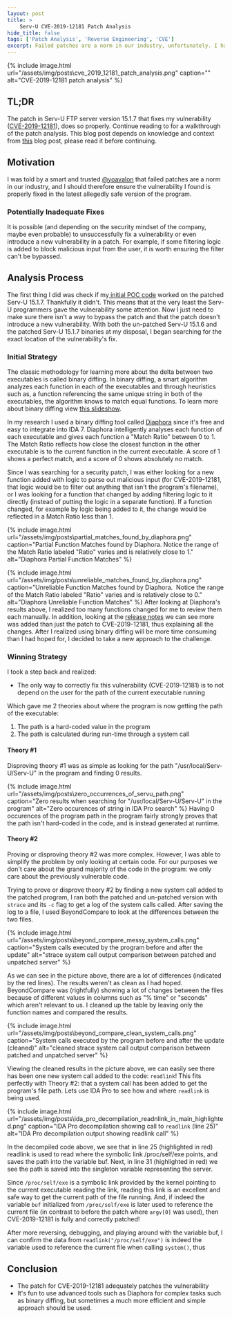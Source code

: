 ```yaml
---
layout: post
title: >
    Serv-U CVE-2019-12181 Patch Analysis
hide_title: false
tags: ['Patch Analysis', 'Reverse Engineering', 'CVE']
excerpt: Failed patches are a norm in our industry, unfortunately. I had to examine the patch for my CVE-2019-12181 vulnerability to see if it was secure.
---
```


{% include image.html url="/assets/img/posts\cve_2019_12181_patch_analysis.png" caption="" alt="CVE-2019-12181 patch analysis" %}
## TL;DR
The patch in Serv\-U FTP server version 15.1.7 that fixes my vulnerability ([CVE\-2019\-12181](https://nvd.nist.gov/vuln/detail/CVE-2019-12181)), does so properly. Continue reading to for a walkthrough of the patch analysis.
This blog post depends on knowledge and context from [this](https://blog.vastart.dev/2019/06/cve-2019-12181-serv-u-exploit-writeup.html) blog post, please read it before continuing.
## Motivation
I was told by a smart and trusted [@yoavalon](https://twitter.com/yoavalon) that failed patches are a norm in our industry, and I should therefore ensure the vulnerability I found is properly fixed in the latest allegedly safe version of the program.
### Potentially Inadequate Fixes
It is possible (and depending on the security mindset of the company, maybe even probable) to unsuccessfully fix a vulnerability or even introduce a new vulnerability in a patch. For example, if some filtering logic is added to block malicious input from the user, it is worth ensuring the filter can't be bypassed.
## Analysis Process
The first thing I did was check if my[ initial POC code](https://www.exploit-db.com/exploits/47009) worked on the patched Serv\-U 15.1.7. Thankfully it didn't. This means that at the very least the Serv\-U programmers gave the vulnerability some attention. Now I just need to make sure there isn't a way to bypass the patch and that the patch doesn't introduce a new vulnerability.
With both the un\-patched Serv\-U 15.1.6 and the patched Serv\-U 15.1.7 binaries at my disposal, I began searching for the exact location of the vulnerability's fix.
### Initial Strategy
The classic methodology for learning more about the delta between two executables is called binary diffing. In binary diffing, a smart algorithm analyzes each function in each of the executables and through heuristics such as, a function referencing the same unique string in both of the executables, the algorithm knows to match equal functions. To learn more about binary diffing view [this slideshow](https://www.rsaconference.com/writable/presentations/file_upload/ht-t10-bruh_-do-you-even-diff-diffing-microsoft-patches-to-find-vulnerabilities.pdf).

In my research I used a binary diffing tool called [Diaphora](http://diaphora.re/) since it's free and easy to integrate into IDA 7. Diaphora intelligently analyses each function of each executable and gives each function a "Match Ratio" between 0 to 1. The Match Ratio reflects how close the closest function in the other executable is to the current function in the current executable. A score of 1 shows a perfect match, and a score of 0 shows absolutely no match. 

Since I was searching for a security patch, I was either looking for a new function added with logic to parse out malicious input (for CVE\-2019\-12181, that logic would be to filter out anything that isn't the program's filename), or I was looking for a function that changed by adding filtering logic to it directly (instead of putting the logic in a separate function). If a function changed, for example by logic being added to it, the change would be reflected in a Match Ratio less than 1.

{% include image.html url="/assets/img/posts\partial_matches_found_by_diaphora.png" caption="Partial Function Matches found by Diaphora. Notice the range of the Match Ratio labeled &quot;Ratio&quot; varies and is relatively close to 1." alt="Diaphora Partial Function Matches" %}

{% include image.html url="/assets/img/posts\unreliable_matches_found_by_diaphora.png" caption="Unreliable Function Matches found by Diaphora.  Notice the range of the Match Ratio labeled &quot;Ratio&quot; varies and is relatively close to 0." alt="Diaphora Unreliable Function Matches" %}
After looking at Diaphora's results above, I realized too many functions changed for me to review them each manually. In addition, looking at the [release notes](https://documentation.solarwinds.com/en/success_center/servu/Content/Release_Notes/Servu_15-1-7_release_notes.htm) we can see more was added than just the patch to CVE\-2019\-12181, thus explaining all the changes. After I realized using binary diffing will be more time consuming than I had hoped for, I decided to take a new approach to the challenge.
### Winning Strategy
I took a step back and realized:
* The only way to correctly fix this vulnerability (CVE\-2019\-12181) is to not depend on the user for the path of the current executable running

Which gave me 2 theories about where the program is now getting the path of the executable:
1. The path is a hard\-coded value in the program
2. The path is calculated during run\-time through a system call

#### Theory \#1 
Disproving theory \#1 was as simple as looking for the path "/usr/local/Serv\-U/Serv\-U" in the program and finding 0 results.

{% include image.html url="/assets/img/posts\zero_occurrences_of_servu_path.png" caption="Zero results when searching for &quot;/usr/local/Serv\-U/Serv\-U&quot; in the program" alt="Zero occurences of string in IDA Pro search" %}
Having 0 occurences of the program path in the program fairly strongly proves that the path isn't hard\-coded in the code, and is instead generated at runtime.
#### Theory \#2 
Proving or disproving theory \#2 was more complex. However, I was able to simplify the problem by only looking at certain code. For our purposes we don't care about the grand majority of the code in the program: we only care about the previously vulnerable code.

Trying to prove or disprove theory \#2 by finding a new system call added to the patched program, I ran both the patched and un\-patched version with `strace` and its `-c` flag to get a log of the system calls called. After saving the log to a file, I used BeyondCompare to look at the differences between the two files.

{% include image.html url="/assets/img/posts\beyond_compare_messy_system_calls.png" caption="System calls executed by the program before and after the update" alt="strace system call output comparison between patched and unpatched server" %}

As we can see in the picture above, there are a lot of differences (indicated by the red lines). The results weren't as clean as I had hoped. BeyondCompare was (rightfully) showing a lot of changes between the files because of different values in columns such as "% time" or "seconds" which aren't relevant to us. I cleaned up the table by leaving only the function names and compared the results.

{% include image.html url="/assets/img/posts\beyond_compare_clean_system_calls.png" caption="System calls executed by the program before and after the update (cleaned)" alt="cleaned strace system call output comparison between patched and unpatched server" %}

Viewing the cleaned results in the picture above, we can easily see there has been one new system call added to the code: `readlink`! This fits perfectly with Theory \#2: that a system call has been added to get the program's file path. Lets use IDA Pro to see how and where `readlink` is being used.

{% include image.html url="/assets/img/posts\ida_pro_decompilation_readnlink_in_main_highlighted.png" caption="IDA Pro decompilation showing call to `readlink` (line 25)" alt="IDA Pro decompilation output showing readlink call" %}

In the decompiled code above, we see that in line 25 (highlighted in red) readlink is used to read where the symbolic link /proc/self/exe points, and saves the path into the variable buf. Next, in line 31 (highlighted in red) we see the path is saved into the singleton variable representing the server. 

Since `/proc/self/exe` is a symbolic link provided by the kernel pointing to the current executable reading the link, reading this link is an excellent and safe way to get the current path of the file running. And, if indeed the variable `buf` initialized from `/proc/self/exe` is later used to reference the current file (in contrast to before the patch where `argv[0]` was used), then CVE\-2019\-12181 is fully and correctly patched\! 

After more reversing, debugging, and playing around with the variable buf, I can confirm the data from `readlink("/proc/self/exe")` is indeed the variable used to reference the current file when calling `system()`, thus 
## Conclusion
* The patch for CVE\-2019\-12181 adequately patches the vulnerability
* It's fun to use advanced tools such as Diaphora for complex tasks such  as binary diffing, but sometimes a much more efficient and simple  approach should be used.

